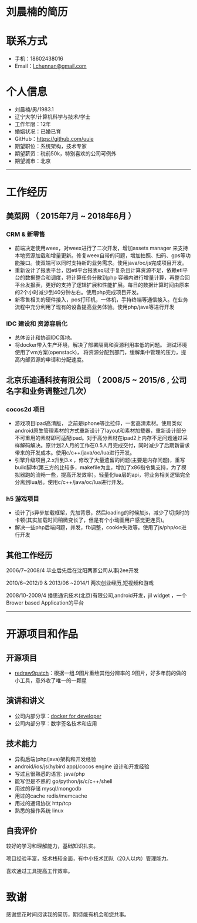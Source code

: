 # 刘晨楠的简历


# 联系方式
- 手机：18602438016
- Email：l.chennan@gmail.com

# 个人信息

 - 刘晨楠/男/1983.1
 - 辽宁大学/计算机科学与技术/学士  
 - 工作年限：12年
 - 婚姻状况：已婚已育
 - GitHub：https://github.com/uuie
 - 期望职位：系统架构，技术专家
 - 期望薪资：税前50k，特别喜欢的公司可例外
 - 期望城市：北京

---

# 工作经历
## 美菜网 （ 2015年7月 ~ 2018年6月 ）

### CRM & 新零售 
- 前端决定使用weex，对weex进行了二次开发，增加assets manager 来支持本地资源加载和增量更新。修复weex自带的问题，增加拍照、扫码、gps等功能接口。使双端可以同时支持新的业务需求。使用java/oc/js完成项目开发。
- 重新设计了报表平台，因etl平台报表sql过于复杂且计算资源不足，依赖etl平台的数据整合和调度，将计算任务分散到php 容器内进行增量计算，再整合回平台发报表，更好的支持了逻辑扩展和性能扩展。每日的数据计算时间由原来的2个小时减少到40分钟左右。使用php完成项目开发。
- 新零售相关的硬件接入，pos打印机，一体机，手持终端等通信接入。在业务流程中充分利用了现有的设备提高业务体验。使用php/java等进行开发

### IDC 建设和 资源容启化
- 总体设计和协调IDC落地。
- 将docker带入生产环境，解决了部署隔离和资源利用率低的问题。
  测试环境使用了vm方案(openstack)， 将资源分配到部门，缓解集中管理的压力，提高内部资源的申请和分配速度。


## 北京乐迪通科技有限公司 （ 2008/5 ~ 2015/6 , 公司名字和业务调整过几次）

### cocos2d 项目 
- 游戏项目ipad高清版， 之前是iphone等比拉伸，一套高清素材。使用类似android原生管理素材的方式重新设计了layout和素材加载器，重新设计部分不可重用的素材即可适配ipad。对于高分素材在ipad2上内存不足问题通过采样解码解决。原计划2人月的工作在0.5人月完成交付，同时减少了后期新需求带来的开发成本。使用c/c++/java/oc/lua进行开发。
- 引擎升级项目,2.x升到3.x ，修改了大量遗留的问题(主要是内存问题)，重写build脚本(第三方的比较多，makefile为主，增加了x86指令集支持，为了模拟器跑的流畅一些，提高开发效率)。轻量化lua层的api，将业务相关逻辑完全分离到lua层。使用c/c++/java/oc/lua进行开发。



### h5 游戏项目
- 设计了js异步加载框架，先加背景，然后loading的时候加js，减少了切换时的卡顿(其实加载时间稍微变长了，但是有个小动画用户感觉更连贯)。
- 解决一些php后端问题，并发，fb调整，cookie失效等。使用了js/php/oc进行开发




## 其他工作经历

2006/7~2008/4 毕业后先后在沈阳两家公司从事j2ee开发

2010/6~2012/9 & 2013/06 ~2014/1 两次创业经历,短视频和游戏

2008/10-2009/4 播思通讯技术(北京)有限公司,android开发，jil widget ，一个Brower based Application的平台

---

# 开源项目和作品

## 开源项目
 - [redraw9patch](https://github.com/uuie/redraw9patch)：根据一组.9图片重绘其他分辨率的.9图片，好多年前的做的小工具，意外收了唯一的一颗星

## 演讲和讲义
 - 公司内部分享：[docker for developer](https://uuie.github.io/assets/ppt/docker4developer.key)
 - 公司内部分享：数字签名技术和应用

## 技术能力
- 异构后端(php/java)架构和开发经验
- android/ios/js(hybird app)/cocos engine 设计和开发经验
- 写过且很熟悉的语言: java/php
- 能写但是不熟的 go/python/js/c/c++/shell
- 用过的存储 mysql/mongodb
- 用过的cache redis/memcache
- 用过的通讯协议 http/tcp
- 熟悉的操作系统 linux

## 自我评价
较好的学习和理解能力，基础知识扎实。

项目经验丰富，技术栈较全面，有中小技术团队（20人以内）管理能力。

喜欢通过工具提高工作效率。

# 致谢
感谢您花时间阅读我的简历，期待能有机会和您共事。